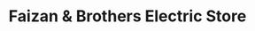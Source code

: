 ---
title: "Faizan & Brothers Electric Store"
url: /karachi/faizan-and-brothers-electric-store/
shop: electronics
---